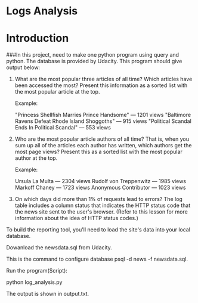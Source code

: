 # Logs Analysis

# Introduction

###In this project, need to make one python program using query and python. The database is provided by Udacity. This program should give output below:

1. What are the most popular three articles of all time? Which articles have been accessed the most? Present this information as a sorted list with the most popular article at the top.

    Example:
    
    "Princess Shellfish Marries Prince Handsome" — 1201 views
    "Baltimore Ravens Defeat Rhode Island Shoggoths" — 915 views
    "Political Scandal Ends In Political Scandal" — 553 views
2. Who are the most popular article authors of all time? That is, when you sum up all of the articles each author has written, which authors get the most page views? Present this as a sorted list with the most popular author at the top.

    Example:
    
    Ursula La Multa — 2304 views
    Rudolf von Treppenwitz — 1985 views
    Markoff Chaney — 1723 views
    Anonymous Contributor — 1023 views

3. On which days did more than 1% of requests lead to errors? The log table includes a column status that indicates the HTTP status code that the news site sent to the user's browser. (Refer to this lesson for more information about the idea of HTTP status codes.)

To build the reporting tool, you'll need to load the site's data into your local database.

Dowanload the newsdata.sql from Udacity. 

This is the command to configure database psql -d news -f newsdata.sql.

Run the program(Script):

python log_analysis.py

The output is shown in output.txt.
